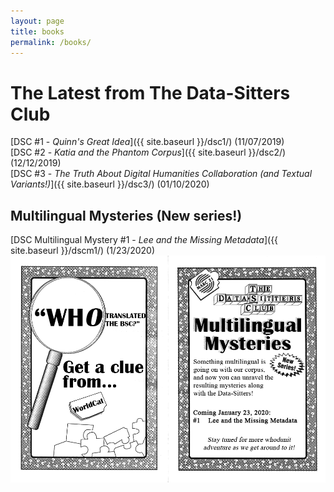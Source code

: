 ```yaml
---
layout: page
title: books
permalink: /books/
---
```


# The Latest from The Data-Sitters Club

[DSC #1 - _Quinn's Great Idea_]({{ site.baseurl }}/dsc1/) (11/07/2019)  
[DSC #2 - *Katia and the Phantom Corpus*]({{ site.baseurl }}/dsc2/) (12/12/2019)  
[DSC #3 - *The Truth About Digital Humanities Collaboration (and Textual Variants!)*]({{ site.baseurl }}/dsc3/) (01/10/2020)

## Multilingual Mysteries (New series!)
[DSC Multilingual Mystery #1 - _Lee and the Missing Metadata_]({{ site.baseurl }}/dscm1/) (1/23/2020)
![Ad for the Data-Sitters Club Multilingual Mysteries based on an original Baby-Sitters Club ad.](dsc_mystery_series_ad.png)  
